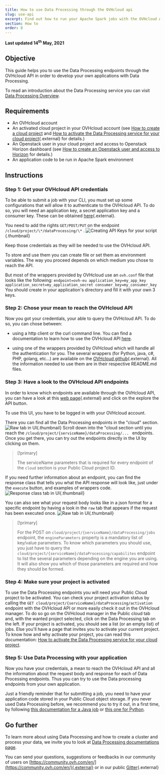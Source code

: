 ```yaml
---
title: How to use Data Processing through the OVHcloud api
slug: use-api
excerpt: Find out how to run your Apache Spark jobs with the OVHcloud API
section: How to
order: 8
---
```


**Last updated 14<sup>th</sup> May, 2021**

## Objective
This guide helps you to use the Data Processing endpoints through the OVHcloud API in order to develop your own applications with Data Processing.

To read an introduction about the Data Processing service you can visit [Data Processing Overview](../overview).

## Requirements
- An OVHcloud account
- An activated cloud project in your OVHcloud account (see [How to create a cloud project](../../public-cloud/getting_started_with_public_cloud_logging_in_and_creating_a_project) and [How to activate the Data Processing service for your cloud project](../activation){.external} for details.)
- An Openstack user in your cloud project and access to Openstack Horizon dashboard (see [How to create an Openstack user and access to Horizon](../../public-cloud/configure_user_access_to_horizon/) for details.)
- An application code to be run in Apache Spark environment

## Instructions

### Step 1: Get your OVHcloud API credentials
To be able to submit a job with your CLI, you must set up some configurations that will allow it to authenticate to the OVHcloud API.
To do so, you will need an application key, a secret application key and a consumer key. These can be obtained [here]( https://eu.api.ovh.com/createToken/){.external}.

You need to add the rights `GET/POST/PUT` on the endpoint `/cloud/project/\*/dataProcessing/\*` .
![Creating API Keys for your script](images/keys.png){.thumbnail}

Keep those credentials as they will be needed to use the OVHcloud API.

To store and use them you can create file or set them as environment variables. 
The way you proceed depends on which medium you chose to reach the API.

But most of the wrappers provided by OVHcloud use an `ovh.conf` file that looks like the following:
    ```
    endpoint=ovh-eu
    application_key=my_app_key
    application_secret=my_application_secret
    consumer_key=my_consumer_key
    ```
You should create in your application's directory and fill it with your own 3 keys.

### Step 2: Chose your mean to reach the OVHcloud API
Now you got your credentials, your able to query the OVHcloud API. To do so, you can chose between: 
- using a http client or the curl command line. 
You can find a documentation to learn how to use the OVHcloud API [here](../../../account/customer/first-steps-with-ovh-api).

- using one of the wrappers provided by OVHcloud which will handle all the authentication for you.
The several wrappers (for Python, java, c#, PHP, golang, etc...) are available on the [OVHcloud github](https://github.com/ovh?q=&type=&language=&sort=){.external}.
All the information needed to use them are in their respective README.md files.

### Step 3: Have a look to the OVHcloud API endpoints
In order to know which endpoints are available through the OVHcloud API, you can have a look at this [web page](https://api.ovh.com/){.external} and click on the explore the API button.

To use this UI, you have to be logged in with your OVHcloud account.

There you can find all the Data Processing endpoints in the "cloud" section. 
![Raw tab in UI](images/cloud.png){.thumbnail}
Scroll down into the "cloud section until you reach the `/cloud/project/{serviceName}/dataProcessing/... ` endpoints.
Once you get there, you can try out the endpoints directly in the UI by clicking on them.

>[!primary]
>
> The serviceName parameters that is required for every endpoint of the `cloud` section is your Public Cloud project ID.

If you need further information about an endpoint, you can find the response class that tells you what the API response will look like, just under the `execute` button, and examples of wrappers code.
![Response class tab in UI](images/response.png){.thumbnail}

You can also see what your request body looks like in a json format for a specific endpoint by having a look in the `raw` tab that appears if the request has been executed once.
![Raw tab in UI](images/raw.png){.thumbnail}

>[!primary]
>
> For the POST on `cloud/project/{serviceName}/dataProcessing/jobs` endpoint, the `engineParameters` property is a mandatory list of key/value parameters.
> To know which parameters you should use, you just have to query the `cloud/project/{serviceName}/dataProcessing/capabilites` endpoint to list the several parameters depending on the engine you are using.
> It will also show you which of those parameters are required and how they should be formed.


### Step 4: Make sure your project is activated
To use the Data Processing endpoints you will need your Public Cloud project to be activated.
You can check your project activation status by calling the `GET cloud/project/{serviceName}/dataProcessing/activation` endpoint with the OVHcloud API or more easily check it out in the OVHcloud manager.
To do so go on the OVHcloud manager in the Public cloud tab and, with the wanted project selected, click on the Data Processing tab on the left. If your project is activated, you should see a list (or an empty list) of jobs. 
Else you'll have a page that invites you to activate your current project.
To know how and why activate your project, you can read this documentation: [How to activate the Data Processing service for your cloud project](../../activation).

### Step 5: Use Data Processing with your application
Now you have your credentials, a mean to reach the OVHcloud API and all the information about the request body and response for each of Data Processing endpoints. 
Thus you can try to use the Data processing endpoints from your own application. 

Just a friendly reminder that for submitting a job, you need to have your application code stored in your Public Cloud object storage. 
If you never used Data Processing before, we recommend you to try it out, in a first time, by following [this documentation for a Java job](../../submit-javascala) or [this one for Python](../../submit-python).

## Go further

To learn more about using Data Processing and how to create a cluster and process your data, we invite you to look at [Data Processing documentations page](../).

You can send your questions, suggestions or feedbacks in our community of users on [https://community.ovh.com/en/](https://community.ovh.com/en/){.external} or in our public [Gitter](https://gitter.im/ovh/data-processing){.external}

